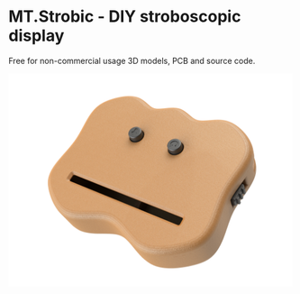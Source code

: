 # MT.Strobic - DIY stroboscopic display

Free for non-commercial usage 3D models, PCB and source code.

![MT.Strobic frontal side](/img/1.png)

